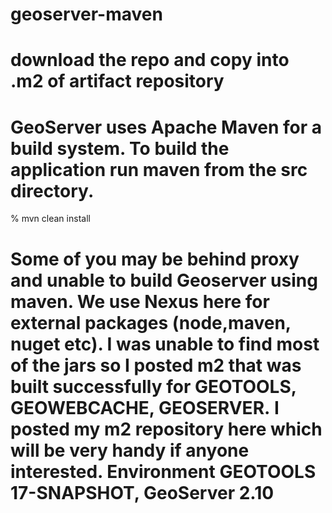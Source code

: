 # geoserver-maven
# download the repo and copy into .m2 of artifact repository
# GeoServer uses Apache Maven for a build system. To build the application run maven from the src directory.
 % mvn clean install
# Some of you may be behind proxy and unable to build Geoserver using maven. We use Nexus here for external packages (node,maven, nuget etc). I was unable to find most of the jars so I posted m2 that was built successfully for GEOTOOLS, GEOWEBCACHE, GEOSERVER. I posted my m2 repository here which will be very handy if anyone interested. Environment GEOTOOLS 17-SNAPSHOT, GeoServer 2.10 
